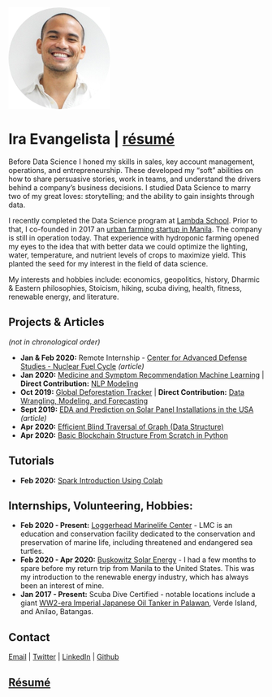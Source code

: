 <img src="profile_picture.png" alt="Ira Evangelista" width="200" height="200">

# Ira Evangelista   |   [résumé ](https://drive.google.com/open?id=1CynyUx49dnAo19NM1iW4SGZyavUZc4RP)

Before Data Science I honed my skills in sales, key account management, operations, and entrepreneurship. These developed my “soft” abilities on how to share persuasive stories, work in teams, and understand the drivers behind a company’s business decisions. I studied Data Science to marry two of my great loves: storytelling; and the ability to gain insights through data. 

I recently completed the Data Science program at [Lambda School](https://lambdaschool.com/). Prior to that, I co-founded in 2017 an [urban farming startup in Manila](https://www.eaturbangreens.com).  The company is still in operation today.  That experience with hydroponic farming opened my eyes to the idea that with better data we could optimize the lighting, water, temperature, and nutrient levels of crops to maximize yield.  This planted the seed for my interest in the field of data science.  

My interests and hobbies include: economics, geopolitics, history, Dharmic & Eastern philosophies, Stoicism, hiking, scuba diving, health, fitness, renewable energy, and literature.  

## Projects & Articles
*(not in chronological order)*
- **Jan & Feb 2020:** Remote Internship - [Center for Advanced Defense Studies - Nuclear Fuel Cycle](https://medium.com/@evangelista.ira/using-data-science-to-identify-russian-companies-involved-in-the-nuclear-fuel-cycle-78d47287c4e) *(article)*
- **Jan 2020:** [Medicine and Symptom Recommendation Machine Learning](https://github.com/Medical-Cabinet-2) | **Direct Contribution:** [NLP Modeling](https://github.com/Medical-Cabinet-2/Data-Science/blob/master/NLP_model/nlp_model_comparison.ipynb)
- **Oct 2019:** [Global Deforestation Tracker](https://github.com/build-deforestation-application) | **Direct Contribution:** [Data Wrangling, Modeling, and Forecasting](https://github.com/pragmatizt/deforestation_app/tree/master/notebooks)
- **Sept 2019:** [EDA and Prediction on Solar Panel Installations in the USA](https://medium.com/@evangelista.ira/the-state-of-solar-a-bright-future-cf98eeb6b8df) *(article)*
- **Apr 2020:** [Efficient Blind Traversal of Graph (Data Structure)](https://github.com/pragmatizt/Blind-Graph-Traversal)  
- **Apr 2020:** [Basic Blockchain Structure From Scratch in Python](https://github.com/pragmatizt/Blockchain-Challenge)  

## Tutorials
- **Feb 2020:** [Spark Introduction Using Colab](https://colab.research.google.com/drive/1AnuR9z_6YQY1v-UytY6pzPmq2ls5kCHy?usp=sharing)

## Internships, Volunteering, Hobbies:
- **Feb 2020 - Present:** [Loggerhead Marinelife Center](https://marinelife.org/) - LMC is an education and conservation facility dedicated to the conservation and preservation of marine life, including threatened and endangered sea turtles.
- **Feb 2020 - Apr 2020:** [Buskowitz Solar Energy](https://www.buskowitz.com/) - I had a few months to spare before my return trip from Manila to the United States.  This was my introduction to the renewable energy industry, which has always been an interest of mine.
- **Jan 2017 - Present:** Scuba Dive Certified - notable locations include a giant [WW2-era Imperial Japanese Oil Tanker in Palawan](https://www.youtube.com/watch?v=JQc_G6ATRF8), Verde Island, and Anilao, Batangas.

## Contact
[Email](mailto:evangelista.ira@gmail.com) | [Twitter](https://twitter.com/pragmatizt) | [LinkedIn](https://www.linkedin.com/in/ira-evangelista-13356b13/)  | [Github](https://github.com/pragmatizt/)


## [Résumé ](https://drive.google.com/open?id=1CynyUx49dnAo19NM1iW4SGZyavUZc4RP)
